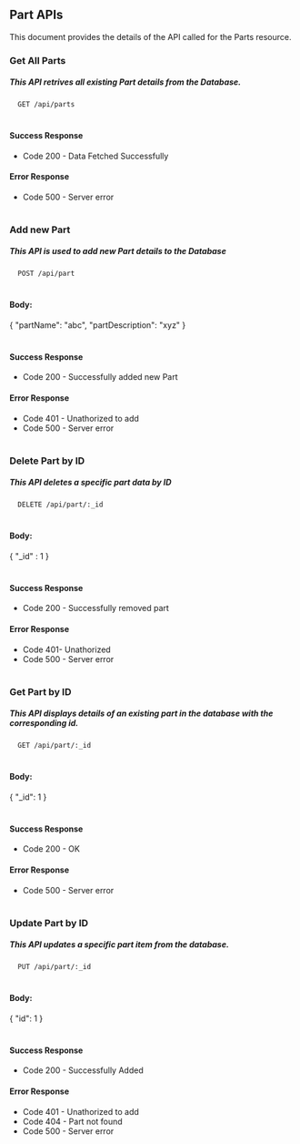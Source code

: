 
## Part APIs
This document provides the details of the API called for the Parts resource.



### Get All Parts
##### This API retrives all existing Part details from the Database.
#### 

```http
  GET /api/parts
```


#

#### Success Response

* Code 200 - Data Fetched Successfully


#### Error Response 
* Code 500 - Server error
# 

### Add new Part
##### This API is used to add new Part details to the Database
#### 

```http
  POST /api/part
```
#
#### Body:

{
  "partName": "abc", 
  "partDescription": "xyz"
}
# 

#### Success Response

* Code 200 - Successfully added new Part

#### Error Response 

* Code 401 - Unathorized to add
* Code 500 - Server error
# 

### Delete Part by ID
##### This API deletes a specific part data by ID
#### 

```http
  DELETE /api/part/:_id
```
#
#### Body:

{
  "_id" : 1
}
# 

#### Success Response

* Code 200 - Successfully removed part

#### Error Response 

* Code 401- Unathorized
* Code 500 - Server error
# 

### Get Part by ID
##### This API displays details of an existing part in the database with the corresponding id. 
#### 

```http
  GET /api/part/:_id
```
#
#### Body:

{
  "_id": 1
}
# 

#### Success Response

* Code 200 - OK 

#### Error Response 

* Code 500 - Server error
# 

### Update Part by ID
##### This API updates a specific part item from the database.
#### 

```http
  PUT /api/part/:_id
```
#
#### Body:

{
  "id": 1
}
# 

#### Success Response

* Code 200 - Successfully Added
#### Error Response 

* Code 401 - Unathorized to add
* Code 404 - Part not found
* Code 500 - Server error
# 
